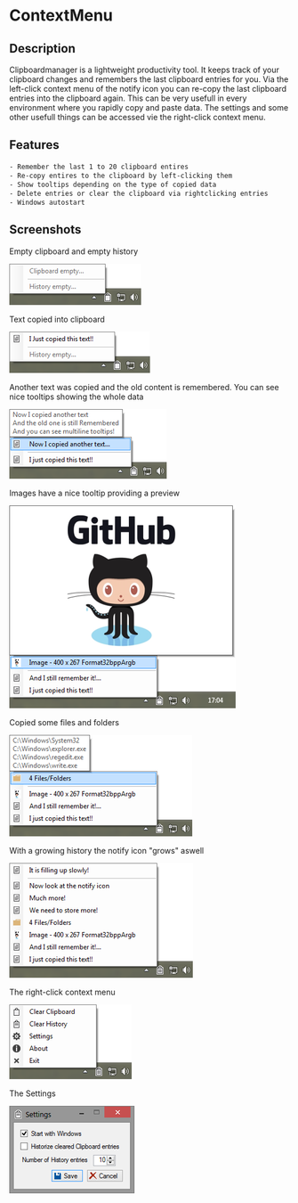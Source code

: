 # ContextMenu

Description
--------------

Clipboardmanager is a lightweight productivity tool. It keeps track of your clipboard changes and remembers the last clipboard entries for you. Via the left-click context menu of the notify icon you can re-copy the last clipboard entries into the clipboard again. This can be very usefull in every environment where you rapidly copy and paste data. The settings and some other usefull things can be accessed vie the right-click context menu.

Features
--------------

	- Remember the last 1 to 20 clipboard entires
	- Re-copy entires to the clipboard by left-clicking them
	- Show tooltips depending on the type of copied data
	- Delete entries or clear the clipboard via rightclicking entries
	- Windows autostart

Screenshots
--------------

Empty clipboard and empty history

![Screenshot1](https://raw.githubusercontent.com/nein23/userContent/master/ClipboardManager/Screenshots/1.png)


Text copied into clipboard

![Screenshot2](https://raw.githubusercontent.com/nein23/userContent/master/ClipboardManager/Screenshots/2.png)


Another text was copied and the old content is remembered. You can see nice tooltips showing the whole data

![Screenshot3](https://raw.githubusercontent.com/nein23/userContent/master/ClipboardManager/Screenshots/3.png)


Images have a nice tooltip providing a preview

![Screenshot4](https://raw.githubusercontent.com/nein23/userContent/master/ClipboardManager/Screenshots/4.png)


Copied some files and folders

![Screenshot5](https://raw.githubusercontent.com/nein23/userContent/master/ClipboardManager/Screenshots/5.png)


With a growing history the notify icon "grows" aswell

![Screenshot6](https://raw.githubusercontent.com/nein23/userContent/master/ClipboardManager/Screenshots/6.png)


The right-click context menu
 
![Screenshot7](https://raw.githubusercontent.com/nein23/userContent/master/ClipboardManager/Screenshots/7.png)


The Settings

![Screenshot8](https://raw.githubusercontent.com/nein23/userContent/master/ClipboardManager/Screenshots/8.png)